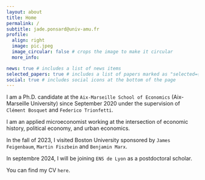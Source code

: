 ```yaml
---
layout: about
title: Home
permalink: /
subtitle: jade.ponsard@univ-amu.fr
profile:
  align: right
  image: pic.jpeg
  image_circular: false # crops the image to make it circular
  more_info:

news: true # includes a list of news items
selected_papers: true # includes a list of papers marked as "selected={true}"
social: true # includes social icons at the bottom of the page
---
```


I am a Ph.D. candidate at the `Aix-Marseille School of Economics` (Aix-Marseille University) since September 2020 under the supervision of `Clément Bosquet` and `Federico Trionfetti`. 

I am an applied microeconomist working at the intersection of economic history, political economy, and urban economics. 

In the fall of 2023, I visited Boston University sponsored by `James Feigenbaum`, `Martin Fiszbein` and `Benjamin Marx`.

In septembre 2024, I will be joining `ENS de Lyon` as a postdoctoral scholar.

You can find my CV `here`.
